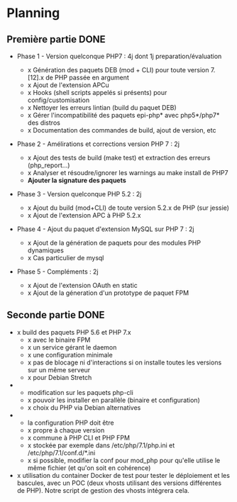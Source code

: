 # Planning

## Première partie DONE

* Phase 1 - Version quelconque PHP7 : 4j dont 1j preparation/évaluation
  * x Génération des paquets DEB (mod + CLI) pour toute version 7.[12].x de PHP passée en argument
  * x Ajout de l'extension APCu
  * x Hooks (shell scripts appelés si présents) pour config/customisation
  * x Nettoyer les erreurs lintian (build du paquet DEB)
  * x Gérer l'incompatibilité des paquets epi-php* avec php5*/php7* des distros
  * x Documentation des commandes de build, ajout de version, etc

* Phase 2 - Amélirations et corrections version PHP 7 : 2j 
  * x Ajout des tests de build (make test) et extraction des erreurs (php_report...)
  * x Analyser et résoudre/ignorer les warnings au make install de PHP7
  * __Ajouter la signature des paquets__

* Phase 3 - Version quelconque PHP 5.2 : 2j
  * x Ajout du build (mod+CLI) de toute version 5.2.x de PHP (sur jessie)
  * x Ajout de l'extension APC à PHP 5.2.x
  
* Phase 4 - Ajout du paquet d'extension MySQL sur PHP 7 : 2j
  * x Ajout de la génération de paquets pour des modules PHP dynamiques
  * x Cas particulier de mysql

* Phase 5 - Compléments : 2j
  * x Ajout de l'extension OAuth en static
  * x Ajout de la géneration d'un prototype de paquet FPM
  
## Seconde partie DONE

* x build des paquets PHP 5.6 et PHP 7.x
  * x avec le binaire FPM
  * x un service gérant le daemon
  * x une configuration minimale
  * x pas de blocage ni d'interactions si on installe toutes les versions sur un même serveur
  * x pour Debian Stretch
* * modification sur les paquets php-cli
  * x pouvoir les installer en parallèle (binaire et configuration)
  * x choix du PHP via Debian alternatives
* * la configuration PHP doit être
  * x propre à chaque version
  * x commune à PHP CLI et PHP FPM
  * x stockée par exemple dans /etc/php/7.1/php.ini et /etc/php/7.1/conf.d/*.ini
  * x si possible, modifier la conf pour mod_php pour qu'elle utilise le même fichier (et qu'on soit en cohérence)
* x utilisation du container Docker de test pour tester le déploiement et les bascules, avec un POC (deux vhosts utilisant des versions différentes de PHP). Notre script de gestion des vhosts intégrera cela.
